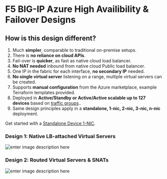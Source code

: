 # F5 BIG-IP Azure High Availibility & Failover Designs

## How is this design different?
 1. Much **simpler**, comparable to traditional on-premise setups.
 2. There is **no reliance on cloud APIs**.
 3. Fail-over is **quicker**, as fast as native cloud load balancer. 
 4. **No NAT needed** inbound from native cloud Public load balancer.
 5. One IP in the fabric for each interface, **no secondary IP** needed.
 6. **No single virtual server** listening on a range, multiple virtual servers can be created.
 7. Supports **manual configuration** from the Azure marketplace, example Terraform templates provided. 
 8. Deployed in **Active/Standby or Active/Active scalable up to 127 devices** based on [traffic groups](https://support.f5.com/csp/article/K41291441)..
 9. Same design principles apply in a **standalone, 1-nic, 2-nic, 3-nic, n-nic** deployment.
 
Get started with a [Standalone Device 1-NIC](https://github.com/fadlytabrani/f5-azure-ha-fo/wiki/Standalone-Device-1-NIC).

### Design 1: Native LB-attached Virtual Servers
![enter image description here](https://github.com/fadlytabrani/f5-azure-ha-fo/raw/master/architecture-diagrams/f5-azure-ha-fo-lb-vs.png)

### Design 2: Routed Virtual Servers & SNATs
![enter image description here](https://github.com/fadlytabrani/f5-azure-ha-fo/raw/master/architecture-diagrams/f5-azure-ha-fo-routed-vs.png)
